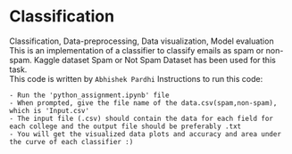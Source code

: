 # Classification
Classification, Data-preprocessing, Data visualization, Model evaluation\
This is an implementation of a classifier to classify emails as spam or non-spam. Kaggle dataset Spam or Not Spam Dataset has been used for this task.\
This code is written by ```Abhishek Pardhi```
Instructions to run this code:
```
- Run the 'python_assignment.ipynb' file
- When prompted, give the file name of the data.csv(spam,non-spam), which is 'Input.csv'
- The input file (.csv) should contain the data for each field for each college and the output file should be preferably .txt
- You will get the visualized data plots and accuracy and area under the curve of each classifier :)
```
